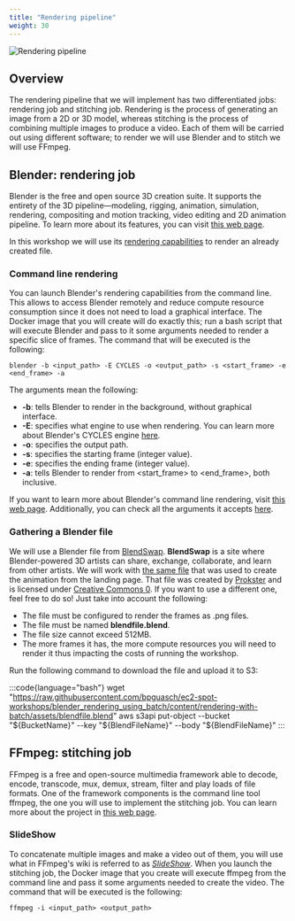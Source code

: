 ```yaml
---
title: "Rendering pipeline"
weight: 30
---
```


![Rendering pipeline](/static/pipeline.png)

## Overview

The rendering pipeline that we will implement has two differentiated jobs: rendering job and stitching job. Rendering is the process of generating an image from a 2D or 3D model, whereas stitching is the process of combining multiple images to produce a video. Each of them will be carried out using different software; to render we will use Blender and to stitch we will use FFmpeg.

## Blender: rendering job

Blender is the free and open source 3D creation suite. It supports the entirety of the 3D pipeline—modeling, rigging, animation, simulation, rendering, compositing and motion tracking, video editing and 2D animation pipeline. To learn more about its features, you can visit [this web page](https://www.blender.org/features/).

In this workshop we will use its [rendering capabilities](https://www.blender.org/features/rendering/) to render an already created file.

### Command line rendering

You can launch Blender's rendering capabilities from the command line. This allows to access Blender remotely and reduce compute resource consumption since it does not need to load a graphical interface. The Docker image that you will create will do exactly this; run a bash script that will execute Blender and pass to it some arguments needed to render a specific slice of frames. The command that will be executed is the following:

``blender -b <input_path> -E CYCLES -o <output_path> -s <start_frame> -e <end_frame> -a``

The arguments mean the following:

- **-b**: tells Blender to render in the background, without graphical interface.
- **-E**: specifies what engine to use when rendering. You can learn more about Blender's CYCLES engine [here](https://www.blender.org/features/rendering/#cycles).
- **-o**: specifies the output path.
- **-s**: specifies the starting frame (integer value).
- **-e**: specifies the ending frame (integer value).
- **-a**: tells Blender to render from <start_frame> to <end_frame>, both inclusive.

If you want to learn more about Blender's command line rendering, visit [this web page](https://docs.blender.org/manual/en/latest/advanced/command_line/render.html). Additionally, you can check all the arguments it accepts [here](https://docs.blender.org/manual/en/latest/advanced/command_line/arguments.html).

### Gathering a Blender file

We will use a Blender file from [BlendSwap](https://blendswap.com/categories). **BlendSwap** is a site where Blender-powered 3D artists can share, exchange, collaborate, and learn from other artists. We will work with [the same file](https://blendswap.com/blend/28661) that was used to create the animation from the landing page. That file was created by [Prokster](https://blendswap.com/profile/1012752) and is licensed under [Creative Commons 0](https://creativecommons.org/share-your-work/public-domain/cc0/). If you want to use a different one, feel free to do so! Just take into account the following:

- The file must be configured to render the frames as .png files.
- The file must be named **blendfile.blend**.
- The file size cannot exceed 512MB.
- The more frames it has, the more compute resources you will need to render it thus impacting the costs of running the workshop.

Run the following command to download the file and upload it to S3:

:::code{language="bash"}
wget "https://raw.githubusercontent.com/bpguasch/ec2-spot-workshops/blender_rendering_using_batch/content/rendering-with-batch/assets/blendfile.blend"
aws s3api put-object --bucket "${BucketName}" --key "${BlendFileName}" --body "${BlendFileName}"
:::

## FFmpeg: stitching job

FFmpeg is a free and open-source multimedia framework able to decode, encode, transcode, mux, demux, stream, filter and play loads of file formats. One of the framework components is the command line tool ffmpeg, the one you will use to implement the stitching job. You can learn more about the project in [this web page](https://www.ffmpeg.org/about.html).

### SlideShow

To concatenate multiple images and make a video out of them, you will use what in FFmpeg's wiki is referred to as [*SlideShow*](https://trac.ffmpeg.org/wiki/Slideshow). When you launch the stitching job, the Docker image that you create will execute ffmpeg from the command line and pass it some arguments needed to create the video. The command that will be executed is the following:

``ffmpeg -i <input_path> <output_path>``
